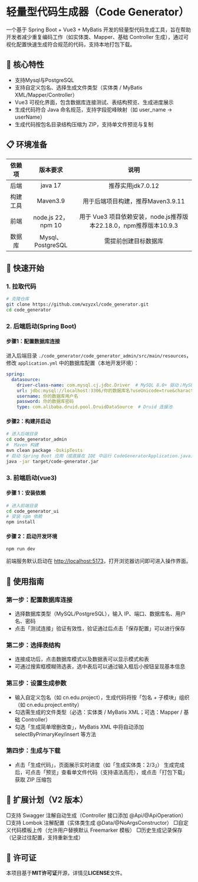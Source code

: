 # 轻量型代码生成器（Code Generator）
一个基于 Spring Boot + Vue3 + MyBatis 开发的轻量型代码生成工具，旨在帮助开发者减少重复编码工作（如实体类、Mapper、基础 Controller 生成），通过可视化配置快速生成符合规范的代码，支持本地打包下载。
## 🌟 核心特性
- 支持Mysql与PostgreSQL
- 支持自定义包名、选择生成文件类型（实体类 / MyBatis XML/Mapper/Controller）
- Vue3 可视化界面，包含数据库连接测试、表结构预览、生成进度展示
- 生成代码符合 Java 命名规范，支持字段驼峰映射（如 user_name → userName）
- 生成代码按包名目录结构压缩为 ZIP，支持单文件预览与复制
## 📋 环境准备
|依赖项|       版本要求        |                       说明                        |
|:--:|:-----------------:|:-----------------------------------------------:|
|后端|      java 17      |                  推荐实用jdk7.0.12                  |
|构建工具|     Maven3.9      |             用于后端项目构建，推荐Maven3.9.11              |
|前端| node.js 22，npm 10 | 用于 Vue3 项目依赖安装，node.js推荐版本22.18.0，npm推荐版本10.9.3 |
|数据库| Mysql、PostgreSQL  |                   需提前创建目标数据库                    |
## 🚀 快速开始
### 1. 拉取代码
```bash
# 克隆仓库
git clone https://github.com/wzyzxl/code_generator.git
cd code_generator
```
### 2. 后端启动(Spring Boot)
#### 步骤1：配置数据库连接
进入后端目录 `./code_generator/code_generator_admin/src/main/resources`，修改 `application.yml` 中的数据库配置（本地开发环境）：
```yaml
spring:
  datasource:
    driver-class-name: com.mysql.cj.jdbc.Driver  # MySQL 8.0+ 驱动；MySQL 5.7 用 com.mysql.jdbc.Driver
    url: jdbc:mysql://localhost:3306/你的数据库名?useUnicode=true&characterEncoding=utf8&serverTimezone=GMT%2B8
    username: 你的数据库用户名
    password: 你的数据库密码
    type: com.alibaba.druid.pool.DruidDataSource  # Druid 连接池
```
#### 步骤2：构建并启动
```bash
# 进入后端目录
cd code_generator_admin
#  Maven 构建
mvn clean package -DskipTests
# 启动 Spring Boot 应用（或直接在 IDE 中运行 CodeGeneratorApplication.java）
java -jar target/code-generator.jar
```
### 3. 前端启动(vue3)
#### 步骤 1：安装依赖
```bash
# 进入前端目录
cd code_generator_ui
# 安装 npm 依赖
npm install
```
#### 步骤 2：启动开发环境
```bash
npm run dev
```
前端服务默认启动在 [http://localhost:5173](http://localhost:5173)，打开浏览器访问即可进入操作界面。
## 📖 使用指南
### 第一步：配置数据库连接
- 选择数据库类型（MySQL/PostgreSQL），输入 IP、端口、数据库名、用户名、密码
- 点击「测试连接」验证有效性，验证通过后点击「保存配置」可以进行保存
### 第二步：选择表结构
- 连接成功后，点击数据库模式以及数据表可以显示模式和表
- 可通过搜索框模糊筛选表，选中表后可以通过输入框后小按钮呈现基本信息
### 第三步：设置生成参数
- 输入自定义包名（如 cn.edu.project），生成代码将按「包名 + 子模块」组织（如 cn.edu.project.entity）
- 勾选需生成的文件类型（必选：实体类 / MyBatis XML；可选：Mapper / 基础 Controller）
- 勾选「生成简单增删改查」，MyBatis XML 中将自动添加 selectByPrimaryKey/insert 等方法
### 第四步：生成与下载
- 点击「生成代码」，页面展示实时进度（如「生成实体类：2/3」）
  生成完成后，可点击「预览」查看单文件代码（支持语法高亮），或点击「打包下载」获取 ZIP 压缩包
## 📌 扩展计划（V2 版本）
□支持 Swagger 注解自动生成（Controller 接口添加 @Api/@ApiOperation）
□支持 Lombok 注解配置（实体类生成 @Data/@NoArgsConstructor）
□自定义代码模板上传（允许用户替换默认 Freemarker 模板）
□历史生成记录保存（记录过往配置，支持重新生成）
## 📄 许可证
本项目基于**MIT许可证**开源，详情见**LICENSE**文件。